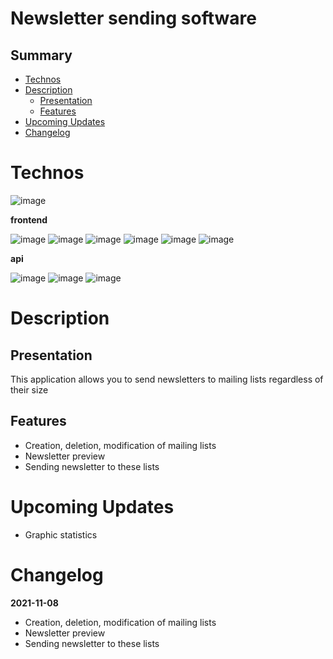 # Newsletter sending software

## Summary

- [Technos](#technos)
- [Description](#description)
  - [Presentation](#presentation)
  - [Features](#features)
- [Upcoming Updates](#upcoming-updates)
- [Changelog](#changelog)

# Technos

![image](https://img.shields.io/badge/Node.js-339933?style=for-the-badge&logo=nodedotjs&logoColor=white)

**frontend**

![image](https://img.shields.io/badge/Vue.js-35495E?style=for-the-badge&logo=vuedotjs&logoColor=4FC08D)
![image](https://img.shields.io/badge/nuxt.js-00C58E?style=for-the-badge&logo=nuxtdotjs&logoColor=white)
![image](https://img.shields.io/badge/Chart.js-FF6384?style=for-the-badge&logo=chartdotjs&logoColor=white)
![image](https://img.shields.io/badge/Sass-CC6699?style=for-the-badge&logo=sass&logoColor=white)
![image](https://img.shields.io/badge/Font_Awesome-339AF0?style=for-the-badge&logo=fontawesome&logoColor=white)
![image](https://img.shields.io/badge/Figma-F24E1E?style=for-the-badge&logo=figma&logoColor=white)

**api**

![image](https://img.shields.io/badge/Express.js-000000?style=for-the-badge&logo=express&logoColor=white)
![image](https://img.shields.io/badge/MySQL-005C84?style=for-the-badge&logo=mysql&logoColor=white)
![image](https://img.shields.io/badge/JWT-000000?style=for-the-badge&logo=JSON%20web%20tokens&logoColor=white)

# Description

## Presentation

This application allows you to send newsletters to mailing lists regardless of their size

## Features

- Creation, deletion, modification of mailing lists
- Newsletter preview
- Sending newsletter to these lists

# Upcoming Updates

- Graphic statistics

# Changelog

**2021-11-08**

- Creation, deletion, modification of mailing lists
- Newsletter preview
- Sending newsletter to these lists
